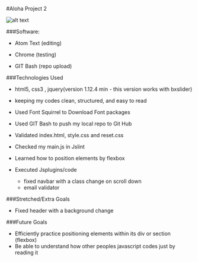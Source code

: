 #Aloha Project 2

![alt text](./aloha1b-screenshot.png "Aloha 1b")

###Software:
	
- Atom Text (editing)
	
- Chrome (testing)
	
- GIT Bash (repo upload)



###Technologies Used
	
- html5, css3
, jquery(version 1.12.4 min - this version works with bxslider)
- keeping my codes clean, structured, and easy to read
	
- Used Font Squirrel to Download Font packages
	
- Used GIT Bash to push my local repo to Git Hub
	
- Validated index.html, style.css and reset.css

- Checked my main.js in Jslint
- Learned how to position elements by flexbox
- Executed Jsplugins/code
	- fixed navbar with a class change on scroll down
	- email validator

###Stretched/Extra Goals
	
- Fixed header with a background change

###Future Goals
	
- Efficiently practice positioning elements within its div or section
(flexbox)
- Be able to understand how other peoples javascript codes just by reading it
